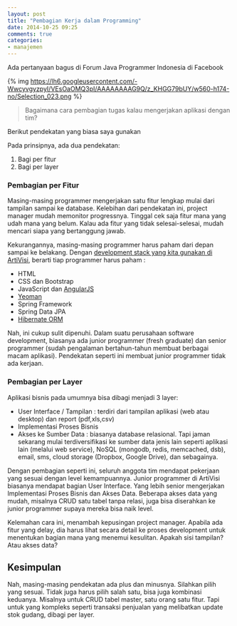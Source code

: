 ```yaml
---
layout: post
title: "Pembagian Kerja dalam Programming"
date: 2014-10-25 09:25
comments: true
categories: 
- manajemen
---
```


Ada pertanyaan bagus di Forum Java Programmer Indonesia di Facebook

{% img https://lh6.googleusercontent.com/-WwcyvgyzpyI/VEsOaOMQ3pI/AAAAAAAAG9Q/z_KHGG79bUY/w560-h174-no/Selection_023.png %}

> Bagaimana cara pembagian tugas kalau mengerjakan aplikasi dengan tim?

Berikut pendekatan yang biasa saya gunakan

<!--more-->

Pada prinsipnya, ada dua pendekatan:

1. Bagi per fitur
2. Bagi per layer

### Pembagian per Fitur ###

Masing-masing programmer mengerjakan satu fitur lengkap mulai dari tampilan sampai ke database. Kelebihan dari pendekatan ini, project manager mudah memonitor progressnya. Tinggal cek saja fitur mana yang udah mana yang belum. Kalau ada fitur yang tidak selesai-selesai, mudah mencari siapa yang bertanggung jawab.


Kekurangannya, masing-masing programmer harus paham dari depan sampai ke belakang. Dengan [development stack yang kita gunakan di ArtiVisi](http://software.endy.muhardin.com/java/development-stack-2014/), berarti tiap programmer harus paham :

* HTML
* CSS dan Bootstrap
* JavaScript dan [AngularJS](https://www.youtube.com/playlist?list=PL9oC_cq7OYbza1Q1GfDxuy-0Q8EgkNlJQ)
* [Yeoman](https://www.youtube.com/playlist?list=PL9oC_cq7OYby1r_lG7eH2B2hz47MsRBek)
* Spring Framework
* Spring Data JPA
* [Hibernate ORM](https://www.youtube.com/playlist?list=PL9oC_cq7OYbzyEMil0SjN5Xl5vOmxGTRD)

Nah, ini cukup sulit dipenuhi. Dalam suatu perusahaan software development, biasanya ada junior programmer (fresh graduate) dan senior programmer (sudah pengalaman bertahun-tahun membuat berbagai macam aplikasi). Pendekatan seperti ini membuat junior programmer tidak ada kerjaan.

### Pembagian per Layer ###

Aplikasi bisnis pada umumnya bisa dibagi menjadi 3 layer:

* User Interface / Tampilan : terdiri dari tampilan aplikasi (web atau desktop) dan report (pdf,xls,csv)
* Implementasi Proses Bisnis
* Akses ke Sumber Data : biasanya database relasional. Tapi jaman sekarang mulai terdiversifikasi ke sumber data jenis lain seperti aplikasi lain (melalui web service), NoSQL (mongodb, redis, memcached, dsb), email, sms, cloud storage (Dropbox, Google Drive), dan sebagainya.

Dengan pembagian seperti ini, seluruh anggota tim mendapat pekerjaan yang sesuai dengan level kemampuannya. Junior programmer di ArtiVisi biasanya mendapat bagian User Interface. Yang lebih senior mengerjakan Implementasi Proses Bisnis dan Akses Data. Beberapa akses data yang mudah, misalnya CRUD satu tabel tanpa relasi, juga bisa diserahkan ke junior programmer supaya mereka bisa naik level.

Kelemahan cara ini, menambah kepusingan project manager. Apabila ada fitur yang delay, dia harus lihat secara detail ke proses development untuk menentukan bagian mana yang menemui kesulitan. Apakah sisi tampilan? Atau akses data?

## Kesimpulan ##

Nah, masing-masing pendekatan ada plus dan minusnya. Silahkan pilih yang sesuai. Tidak juga harus pilih salah satu, bisa juga kombinasi keduanya. Misalnya untuk CRUD tabel master, satu orang satu fitur. Tapi untuk yang kompleks seperti transaksi penjualan yang melibatkan update stok gudang, dibagi per layer.

